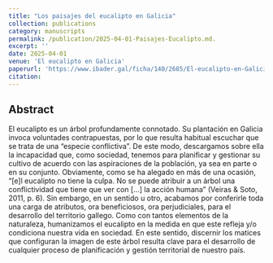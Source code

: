 ```yaml
---
title: "Los paisajes del eucalipto en Galicia"
collection: publications
category: manuscripts
permalink: /publication/2025-04-01-Paisajes-Eucalipto.md.
excerpt: ''
date: 2025-04-01
venue: 'El eucalipto en Galicia'
paperurl: 'https://www.ibader.gal/ficha/140/2685/El-eucalipto-en-Galicia-2025-.html'
citation: 
---
```


## Abstract

El eucalipto es un árbol profundamente connotado. Su plantación en Galicia invoca voluntades contrapuestas, por lo que resulta habitual escuchar que se trata de una “especie conflictiva”. De este modo, descargamos sobre ella la incapacidad que, como sociedad, tenemos para planificar y gestionar su cultivo de acuerdo con las aspiraciones de la población, ya sea en parte o en su conjunto. Obviamente, como se ha alegado en más de una ocasión, “[e]l eucalipto no tiene la culpa. No se puede atribuir a un árbol una conflictividad que tiene que ver con […] la acción humana” (Veiras & Soto, 2011, p. 6). Sin embargo, en un sentido u otro, acabamos por conferirle toda una carga de atributos, ora beneficiosos, ora perjudiciales, para el desarrollo del territorio gallego. Como con tantos elementos de la naturaleza, humanizamos el eucalipto en la medida en que este refleja y/o condiciona nuestra vida en sociedad. En este sentido, discernir los matices que configuran la imagen de este árbol resulta clave para el desarrollo de cualquier proceso de planificación y gestión territorial de nuestro país.
